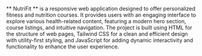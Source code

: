  **  NutriFit **
is a responsive web application designed to offer personalized fitness and nutrition courses. 
It provides users with an engaging interface to explore various health-related content, 
featuring a modern hero section, course listings, and intuitive navigation. The project is built using HTML
for the structure of web pages, Tailwind CSS for a clean and efficient design with utility-first styling, 
and JavaScript for adding dynamic interactivity and functionality to enhance the user experience.
